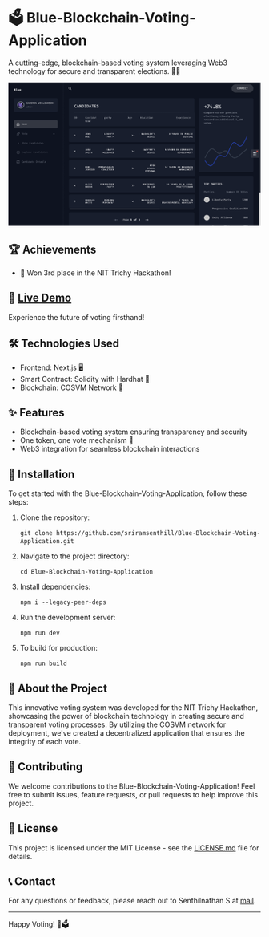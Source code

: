 # 🗳️ Blue-Blockchain-Voting-Application

A cutting-edge, blockchain-based voting system leveraging Web3 technology for secure and transparent elections. 🔐🌐

![Voting Application Screenshot 1](images/1.png)

## 🏆 Achievements

- 🥉 Won 3rd place in the NIT Trichy Hackathon!

## 🚀 [Live Demo](https://main.dj874g7rf0kgd.amplifyapp.com)

Experience the future of voting firsthand!

## 🛠️ Technologies Used

- Frontend: Next.js 🖥️
- Smart Contract: Solidity with Hardhat 📜
- Blockchain: COSVM Network 🔗

## ✨ Features

- Blockchain-based voting system ensuring transparency and security
- One token, one vote mechanism 🎫
- Web3 integration for seamless blockchain interactions

## 🔧 Installation

To get started with the Blue-Blockchain-Voting-Application, follow these steps:

1. Clone the repository:
   ```
   git clone https://github.com/sriramsenthill/Blue-Blockchain-Voting-Application.git
   ```
2. Navigate to the project directory:
   ```
   cd Blue-Blockchain-Voting-Application
   ```
3. Install dependencies:
   ```
   npm i --legacy-peer-deps
   ```
4. Run the development server:
   ```
   npm run dev
   ```
5. To build for production:
   ```
   npm run build
   ```

## 🌟 About the Project

This innovative voting system was developed for the NIT Trichy Hackathon, showcasing the power of blockchain technology in creating secure and transparent voting processes. By utilizing the COSVM network for deployment, we've created a decentralized application that ensures the integrity of each vote.

## 🤝 Contributing

We welcome contributions to the Blue-Blockchain-Voting-Application! Feel free to submit issues, feature requests, or pull requests to help improve this project.

## 📄 License

This project is licensed under the MIT License - see the [LICENSE.md](LICENSE.md) file for details.

## 📞 Contact

For any questions or feedback, please reach out to Senthilnathan S at [mail](sriram.senthilnathan@gmail.com).

---

Happy Voting! 🎉🗳️
